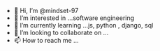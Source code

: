 - 👋 Hi, I’m @mindset-97
- 👀 I’m interested in ...software engineering
- 🌱 I’m currently learning ...js, python , django, sql
- 💞️ I’m looking to collaborate on ...
- 📫 How to reach me ...

<!---
mindset-97/mindset-97 is a ✨ special ✨ repository because its `README.md` (this file) appears on your GitHub profile.
You can click the Preview link to take a look at your changes.
--->
